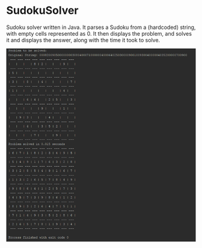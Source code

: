 # SudokuSolver
Sudoku solver written in Java. It parses a Sudoku from a (hardcoded) string, with empty cells represented as 0.
It then displays the problem, and solves it and displays the answer, along with the time it took to solve.

![Sudoku screenshot](https://github.com/CK-Yong/SudokuSolver/blob/master/SudokuScreenshot.png)

